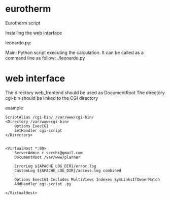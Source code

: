 # eurotherm
Eurotherm script

Installing the web interface

leonardo.py:  

Maini Python script executing the calculation. It can be called as a command line as follow:
./leonardo.py <filename> <units>


# web interface

The directory web\_frontend should be used as DocumentRoot
The directory cgi-bin should be linked to the CGI directory

example

```
ScriptAlias /cgi-bin/ /var/www/cgi-bin/
<Directory /var/www/cgi-bin>
    Options ExecCGI
    SetHandler cgi-script
</Directory>


<VirtualHost *:80>
    ServerAdmin r.secchi@gmail.com
    DocumentRoot /var/www/planner

    ErrorLog ${APACHE_LOG_DIR}/error.log
    CustomLog ${APACHE_LOG_DIR}/access.log combined

    Options ExecCGI Includes MultiViews Indexes SymLinksIfOwnerMatch
    AddHandler cgi-script .py

</VirtualHost>
```




